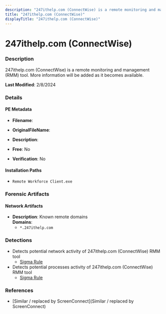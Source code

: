 ```yaml
---
description: "247ithelp.com (ConnectWise) is a remote monitoring and management (RMM) tool. More information will be added as it becomes available."
title: "247ithelp.com (ConnectWise)"
displayTitle: "247ithelp.com (ConnectWise)"
---
```




# 247ithelp.com (ConnectWise)


### Description

247ithelp.com (ConnectWise) is a remote monitoring and management (RMM) tool. More information will be added as it becomes available.



**Last Modified**: 2/8/2024

### Details


#### PE Metadata
- **Filename**: 
- **OriginalFileName**: 
- **Description**: 


- **Free**: No

- **Verification**: No




#### Installation Paths
- `Remote Workforce Client.exe`

### Forensic Artifacts




#### Network Artifacts
- **Description**: Known remote domains
<br/>**Domains**:
    - `*.247ithelp.com`


### Detections
- Detects potential network activity of 247ithelp.com (ConnectWise) RMM tool
  - [Sigma Rule](https://github.com/magicsword-io/LOLRMM/blob/main/detections/sigma/247ithelp.com__connectwise__network_sigma.yml)
- Detects potential processes activity of 247ithelp.com (ConnectWise) RMM tool
  - [Sigma Rule](https://github.com/magicsword-io/LOLRMM/blob/main/detections/sigma/247ithelp.com__connectwise__processes_sigma.yml)

### References
- [Similar / replaced by ScreenConnect](Similar / replaced by ScreenConnect)


